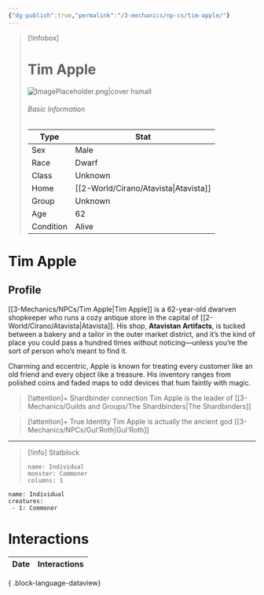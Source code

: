 ```yaml
---
{"dg-publish":true,"permalink":"/3-mechanics/np-cs/tim-apple/"}
---
```


> [!infobox]
> # Tim Apple
> ![ImagePlaceholder.png|cover hsmall](/img/user/z_Assets/Placeholder%20Images/ImagePlaceholder.png)
> ###### Basic Information
> Type |  Stat |
> ---|---|
> Sex | Male |
> Race | Dwarf |
> Class | Unknown  |
> Home | [[2-World/Cirano/Atavista\|Atavista]]  |
> Group | Unknown |
> Age | 62|
> Condition | Alive |


# Tim Apple
## Profile
[[3-Mechanics/NPCs/Tim Apple\|Tim Apple]] is a 62-year-old dwarven shopkeeper who runs a cozy antique store in the capital of [[2-World/Cirano/Atavista\|Atavista]]. His shop, **Atavistan Artifacts**, is tucked between a bakery and a tailor in the outer market district, and it’s the kind of place you could pass a hundred times without noticing—unless you’re the sort of person who’s meant to find it.

Charming and eccentric, Apple is known for treating every customer like an old friend and every object like a treasure. His inventory ranges from polished coins and faded maps to odd devices that hum faintly with magic.

> [!attention]+ Shardbinder connection
> Tim Apple is the leader of [[3-Mechanics/Guilds and Groups/The Shardbinders\|The Shardbinders]]

> [!attention]+ True Identity
> Tim Apple is actually the ancient god [[3-Mechanics/NPCs/Gul'Roth\|Gul'Roth]]

---

> [!info] Statblock
> ```statblock
> name: Individual
> monster: Commoner
> columns: 1
> ```

```encounter-table
name: Individual
creatures:
 - 1: Commoner
```
# Interactions
| Date | Interactions |
| ---- | ------------ |

{ .block-language-dataview}
